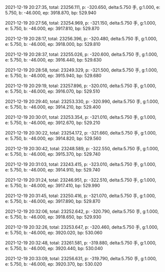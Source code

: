 2021-12-19 20:27:35, total: 23256.111, p: -320.650, delta:5.750 手, g:1.000, e: 5.750, b: -46.000, ep: 3918.870, bp: 529.940

2021-12-19 20:27:56, total: 23254.969, p: -321.150, delta:5.750 手, g:1.000, e: 5.750, b: -46.000, ep: 3917.810, bp: 529.870

2021-12-19 20:28:17, total: 23256.396, p: -320.480, delta:5.750 手, g:1.000, e: 5.750, b: -46.000, ep: 3918.000, bp: 529.810

2021-12-19 20:28:37, total: 23255.026, p: -320.600, delta:5.750 手, g:1.000, e: 5.750, b: -46.000, ep: 3916.440, bp: 529.630

2021-12-19 20:28:58, total: 23249.329, p: -321.500, delta:5.750 手, g:1.000, e: 5.750, b: -46.000, ep: 3915.940, bp: 529.680

2021-12-19 20:29:19, total: 23257.896, p: -320.010, delta:5.750 手, g:1.000, e: 5.750, b: -46.000, ep: 3916.070, bp: 529.510

2021-12-19 20:29:40, total: 23253.330, p: -320.990, delta:5.750 手, g:1.000, e: 5.750, b: -46.000, ep: 3914.210, bp: 529.400

2021-12-19 20:30:01, total: 23253.354, p: -321.010, delta:5.750 手, g:1.000, e: 5.750, b: -46.000, ep: 3912.670, bp: 529.210

2021-12-19 20:30:22, total: 23254.172, p: -321.660, delta:5.750 手, g:1.000, e: 5.750, b: -46.000, ep: 3914.820, bp: 529.560

2021-12-19 20:30:42, total: 23248.589, p: -322.550, delta:5.750 手, g:1.000, e: 5.750, b: -46.000, ep: 3915.370, bp: 529.740

2021-12-19 20:31:03, total: 23243.415, p: -323.010, delta:5.750 手, g:1.000, e: 5.750, b: -46.000, ep: 3914.910, bp: 529.740

2021-12-19 20:31:24, total: 23246.951, p: -322.510, delta:5.750 手, g:1.000, e: 5.750, b: -46.000, ep: 3917.410, bp: 529.990

2021-12-19 20:31:45, total: 23250.416, p: -321.070, delta:5.750 手, g:1.000, e: 5.750, b: -46.000, ep: 3917.890, bp: 529.870

2021-12-19 20:32:06, total: 23252.642, p: -320.790, delta:5.750 手, g:1.000, e: 5.750, b: -46.000, ep: 3918.650, bp: 529.930

2021-12-19 20:32:26, total: 23253.647, p: -320.460, delta:5.750 手, g:1.000, e: 5.750, b: -46.000, ep: 3920.020, bp: 530.060

2021-12-19 20:32:48, total: 23261.581, p: -319.880, delta:5.750 手, g:1.000, e: 5.750, b: -46.000, ep: 3920.440, bp: 530.040

2021-12-19 20:33:09, total: 23256.631, p: -319.790, delta:5.750 手, g:1.000, e: 5.750, b: -46.000, ep: 3920.370, bp: 530.020